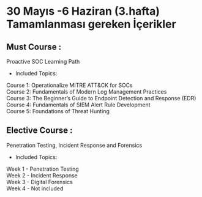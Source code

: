 # 30 Mayıs -6 Haziran (3.hafta) Tamamlanması gereken İçerikler

## Must Course : 

Proactive SOC Learning Path
- Included Topics:

Course 1: Operationalize MITRE ATT&CK for SOCs <br>
Course 2: Fundamentals of Modern Log Management Practices <br>
Course 3: The Beginner’s Guide to Endpoint Detection and Response (EDR) <br>
Course 4: Fundamentals of SIEM Alert Rule Development <br>
Course 5: Foundations of Threat Hunting


## Elective Course : 

Penetration Testing, Incident Response and Forensics <br>
- Included Topics:

Week 1 - Penetration Testing <br>
Week 2 - Incident Response <br>
Week 3 - Digital Forensics <br>
Week 4 - Not included
